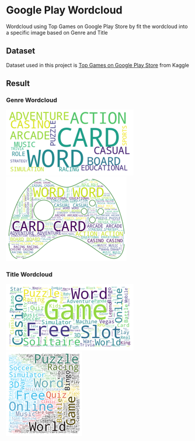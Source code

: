 # Google Play Wordcloud 
 Wordcloud using Top Games on Google Play Store by fit the wordcloud into a specific image based on Genre and Title
 ## Dataset
 Dataset used in this project is [Top Games on Google Play Store](https://www.kaggle.com/dhruvildave/top-play-store-games) from Kaggle
 ## Result
 ### Genre Wordcloud
 ![Genre Wordcloud](result/genre_wordcloud.png) <br>
 ![Genre Wordcloud Masked](result/genre_wordcloud_masked.png) <br>
 ### Title Wordcloud
 ![Title Wordcloud](result/title_wordcloud.png) <br>
 ![Title Wordcloud Masked](result/title_wordcloud_masked.png) <br>
